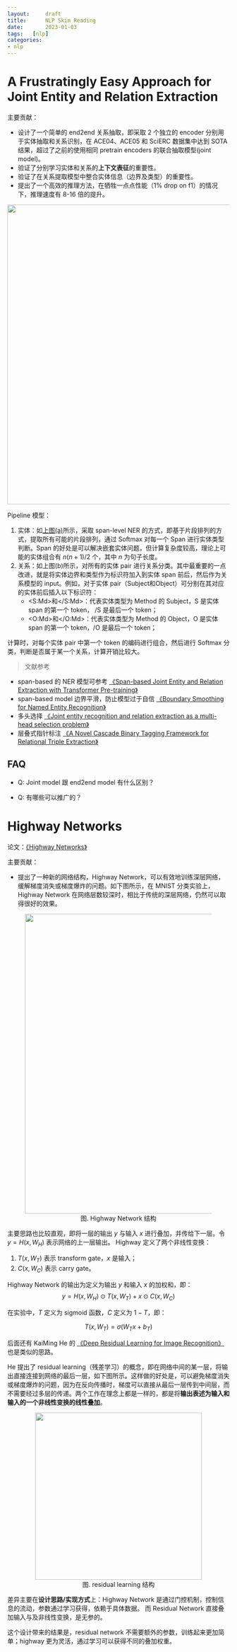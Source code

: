 ```yaml
---
layout:     draft
title:      NLP Skim Reading
date:       2023-01-03
tags:   [nlp]
categories: 
- nlp
---
```


# A Frustratingly Easy Approach for Joint Entity and Relation Extraction

主要贡献：
- 设计了一个简单的 end2end 关系抽取，即采取 2 个独立的 encoder 分别用于实体抽取和关系识别，在 ACE04、ACE05 和 SciERC 数据集中达到 SOTA 结果，超过了之前的使用相同 pretrain encoders 的联合抽取模型(joint model)。
- 验证了分别学习实体和关系的**上下文表征**的重要性。
- 验证了在关系提取模型中整合实体信息（边界及类型）的重要性。
- 提出了一个高效的推理方法，在牺牲一点点性能（1% drop on f1）的情况下，推理速度有 8-16 倍的提升。

<div style="display: flex; justify-content: center;">
    <img src="https://image.ddot.cc/202311/joint_entity_relation_model_20231114_0746.png" width=678pt id='joint-entity-relation-model-image'>
</div>

Pipeline 模型：
1. 实体：如[上图(a)](#joint-entity-relation-model-image)所示，采取 span-level NER 的方式，即基于片段排列的方式，提取所有可能的片段排列，通过 Softmax 对每一个 Span 进行实体类型判断。Span 的好处是可以解决嵌套实体问题，但计算复杂度较高，理论上可能的实体组合有 $n(n+1)/2$ 个，其中 $n$ 为句子长度。
2. 关系：如上图(b)所示，对所有的实体 pair 进行关系分类。其中最重要的一点改进，就是将实体边界和类型作为标识符加入到实体 span 前后，然后作为关系模型的 input。例如，对于实体 pair（Subject和Object）可分别在其对应的实体前后插入以下标识符：
   - <S:Md>和</S:Md>：代表实体类型为 Method 的 Subject，S 是实体 span 的第一个 token， /S 是最后一个 token；
   - <O:Md>和</O:Md>：代表实体类型为 Method 的 Object，O 是实体 span 的第一个 token，/O 是最后一个 token； 


计算时，对每个实体 pair 中第一个 token 的编码进行组合，然后进行 Softmax 分类，判断是否属于某一个关系，计算开销比较大。 

> 文献参考
- span-based 的 NER 模型可参考 [《Span-based Joint Entity and Relation Extraction with Transformer Pre-training》](https://arxiv.org/pdf/1909.07755.pdf)
- span-based model 边界平滑，防止模型过于自信 [《Boundary Smoothing for Named Entity Recognition》](https://arxiv.org/pdf/2204.12031.pdf)
- 多头选择 [《Joint entity recognition and relation extraction as a multi-head selection problem》](https://www.sciencedirect.com/science/article/abs/pii/S095741741830455X?via%3Dihub)
- 层叠式指针标注 [《A Novel Cascade Binary Tagging Framework for Relational Triple Extraction》](https://arxiv.org/pdf/1909.03227.pdf)
  

## FAQ <span id='joint-relation-extract-faq'></span>
- Q: Joint model 跟 end2end model 有什么区别？

- Q: 有哪些可以推广的？


# Highway Networks
论文：[《Highway Networks》](https://arxiv.org/pdf/1505.00387.pdf)

主要贡献：
- 提出了一种新的网络结构，Highway Network，可以有效地训练深层网络，缓解梯度消失或梯度爆炸的问题。如下图所示，在 MNIST 分类实验上，Highway Network 在网络层数较深时，相比于传统的深层网络，仍然可以取得很好的效果。

<figure style="text-align: center;">
    <img src="https://image.ddot.cc/202311/highway_networks_20231114_0752.png" width=678pt>
    <figcaption style="text-align:center"> 图. Highway Network 结构 </figcaption>
</figure>

主要思路也比较直观，即将一层的输出 $y$ 与输入 $x$ 进行叠加，并传给下一层。令 $y=H(x, W_H)$ 表示网络的上一层输出。 Highway 定义了两个非线性变换：
1. $T(x, W_T)$ 表示 transform gate，$x$ 是输入；
2. $C(x, W_C)$ 表示 carry gate。

Highway Network 的输出为定义为输出 $y$ 和输入 $x$ 的加权和，即：
$$y = H(x, W_H) \odot T(x, W_T) + x \odot C(x, W_C)$$

在实验中，$T$ 定义为 sigmoid 函数，$C$ 定义为 $1-T$，即：

$$T(x, W_T) = \sigma(W_Tx + b_T)$$

后面还有 KaiMing He 的 [《Deep Residual Learning for Image Recognition》](https://arxiv.org/pdf/1512.03385.pdf) 也是类似的思路。

He 提出了 residual learning（残差学习）的概念，即在网络中间的某一层，将输出直接连接到网络的最后一层，如下图所示。这样做的好处是，可以避免梯度消失或梯度爆炸的问题，因为在反向传播时，梯度可以直接从最后一层传到中间层，而不需要经过多层的传递。两个工作在理念上都是一样的，都是将**输出表述为输入和输入的一个非线性变换的线性叠加**。

<figure style="text-align: center;">
    <img src="https://image.ddot.cc/202311/skip_conn_20231114_0840.png" width=378pt>
    <figcaption style="text-align:center"> 图. residual learning 结构 </figcaption>
</figure>

差异主要在**设计思路/实现方式**上：Highway Network 是通过门控机制，控制信息的流动，参数通过学习获得，依赖于具体数据。 而 Residual Network 直接叠加输入与及非线性变换，是无参的。

这个设计带来的结果是，residual network 不需要额外的参数，训练起来更加简单；highway 更为灵活，通过学习可以获得不同的叠加权重。


